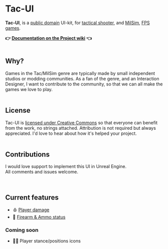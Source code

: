

# Tac-UI
**Tac-UI**, is a [public domain](https://github.com/Hoax2/tac-ui/blob/main/LICENSE) UI-kit, for [tactical shooter](https://en.wikipedia.org/wiki/Tactical_shooter), and [MilSim](https://en.wikipedia.org/wiki/MilSim#Video_games), [FPS games](https://en.wikipedia.org/wiki/First-person_shooter).

**👉 [Documentation on the Project wiki](https://github.com/Hoax2/tac-ui/wiki) 👈**\
&nbsp;

## Why?
Games in the Tac/MilSim genre are typically made by small independent studios or modding communities. As a fan of the genre, and an Interaction Designer, I want to contribute to the community, so that we can all make the games we love to play.\
&nbsp;

## License
Tac-UI is [licensed under Creative Commons](https://github.com/Hoax2/tac-ui/blob/main/LICENSE) so that everyone can benefit from the work, no strings attached. Attribution is not required but always appreciated. I'd love to hear about how it's helped your project.\
&nbsp;

## Contributions

I would love support to implement this UI in Unreal Engine.\
All comments and issues welcome.

&nbsp;
## Current features

* 🩸 [Player damage](https://github.com/Hoax2/tac-ui/wiki/Player-damage)
* 🔫 [Firearm & Ammo status](https://github.com/Hoax2/tacUI/wiki/Firearm-&-Ammo-status)

### Coming soon

* 🏃‍♂️ Player stance/positions icons
